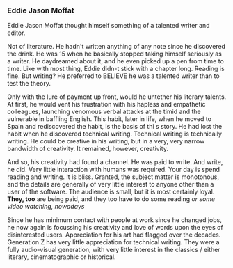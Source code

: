 ### Eddie Jason Moffat 
Eddie Jason Moffat thought himself something of a talented writer and editor. 


Not of literature. He hadn't written anything of any note since he discovered the drink. He was 15 when he basically stopped taking 
himself seriously as a writer. He daydreamed about it, and he even picked up a pen from time to time. 
Like with most thing, Eddie didn-t stick with a chapter long. Reading is fine. But writing? He preferred to BELIEVE he was a talented writer than to test the theory.

Only with the lure of payment up front, would he untether his literary talents. At first, he would vent his frustration with his hapless and empathetic colleagues, launching venomous verbal attacks at the timid and the
vulnerable in baffling English. This habit, later in life, when he moved to Spain and rediscovered the habit, is the basis of thi  s story. 
He had lost the habit when he discovered technical writing. Technical writing is technically writing. He could be creative in his writing, but in a very, very narrow bandwidth of creativity.
It remained, however, creativity.

And so, his creativity had found a channel. He was paid to write. And write, he did. Very little interaction with humans was required. Your day is spend reading and writing.
It is bliss.
Granted, the subject matter is monotonous, and the details are generally of very little interest to anyone other than a user of the software. The audience is small, but it is 
most certainly loyal. **They, too** are being paid, and they too have to do some reading *or some video watching, nowadays*

Since he has minimum contact with people at work since he changed jobs, he now again is focussing 
his creativity and love of words upon the eyes of disinterested users. Appreciation for his art had flagged over the decades. 
Generation Z has very little appreciation for technical writing. They were a fully audio-visual generation, with very little interest in the classics / either 
literary, cinematographic or historical. 

